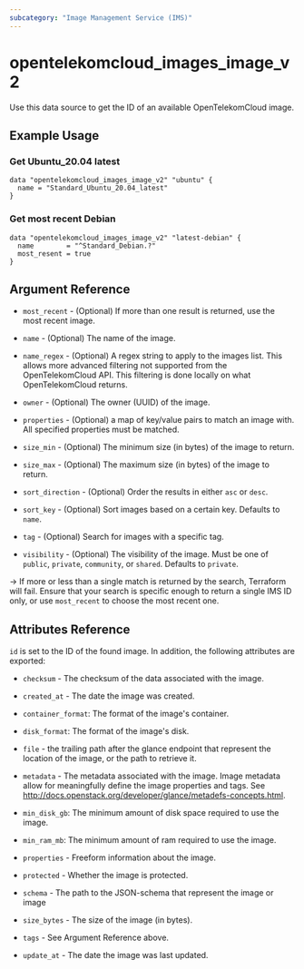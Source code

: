 ```yaml
---
subcategory: "Image Management Service (IMS)"
---
```


# opentelekomcloud_images_image_v2

Use this data source to get the ID of an available OpenTelekomCloud image.

## Example Usage

### Get Ubuntu_20.04 latest

```hcl
data "opentelekomcloud_images_image_v2" "ubuntu" {
  name = "Standard_Ubuntu_20.04_latest"
}
```

### Get most recent Debian

```hcl
data "opentelekomcloud_images_image_v2" "latest-debian" {
  name        = "^Standard_Debian.?"
  most_resent = true
}
```

## Argument Reference

* `most_recent` - (Optional) If more than one result is returned, use the most recent image.

* `name` - (Optional) The name of the image.

* `name_regex` - (Optional) A regex string to apply to the images list.
  This allows more advanced filtering not supported from the OpenTelekomCloud API.
  This filtering is done locally on what OpenTelekomCloud returns.

* `owner` - (Optional) The owner (UUID) of the image.

* `properties` - (Optional) a map of key/value pairs to match an image with.
  All specified properties must be matched.

* `size_min` - (Optional) The minimum size (in bytes) of the image to return.

* `size_max` - (Optional) The maximum size (in bytes) of the image to return.

* `sort_direction` - (Optional) Order the results in either `asc` or `desc`.

* `sort_key` - (Optional) Sort images based on a certain key. Defaults to `name`.

* `tag` - (Optional) Search for images with a specific tag.

* `visibility` - (Optional) The visibility of the image. Must be one of
   `public`, `private`, `community`, or `shared`. Defaults to `private`.

-> If more or less than a single match is returned by the search, Terraform will fail.
Ensure that your search is specific enough to return a single IMS ID only, or use `most_recent`
to choose the most recent one.

## Attributes Reference

`id` is set to the ID of the found image. In addition, the following attributes are exported:

* `checksum` - The checksum of the data associated with the image.

* `created_at` - The date the image was created.

* `container_format`: The format of the image's container.

* `disk_format`: The format of the image's disk.

* `file` - the trailing path after the glance endpoint that represent the
  location of the image, or the path to retrieve it.

* `metadata` - The metadata associated with the image.
  Image metadata allow for meaningfully define the image properties
  and tags. See http://docs.openstack.org/developer/glance/metadefs-concepts.html.

* `min_disk_gb`: The minimum amount of disk space required to use the image.

* `min_ram_mb`: The minimum amount of ram required to use the image.

* `properties` - Freeform information about the image.

* `protected` - Whether the image is protected.

* `schema` - The path to the JSON-schema that represent the image or image

* `size_bytes` - The size of the image (in bytes).

* `tags` - See Argument Reference above.

* `update_at` - The date the image was last updated.
